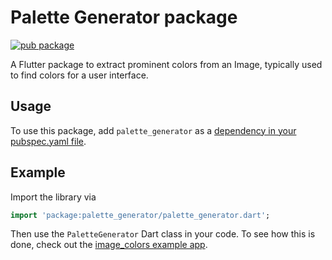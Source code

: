 # Palette Generator package

[![pub package](https://img.shields.io/pub/v/palette_generator.svg)](
https://pub.dartlang.org/packages/palette_generator)

A Flutter package to extract prominent colors from an Image, typically used to
find colors for a user interface.

## Usage
To use this package, add `palette_generator` as a
[dependency in your pubspec.yaml file](https://flutter.io/platform-plugins/).

## Example

Import the library via
``` dart
import 'package:palette_generator/palette_generator.dart';
```

Then use the `PaletteGenerator` Dart class in your code. To see how this is done,
check out the [image_colors example app](example/image_colors/README.md).
